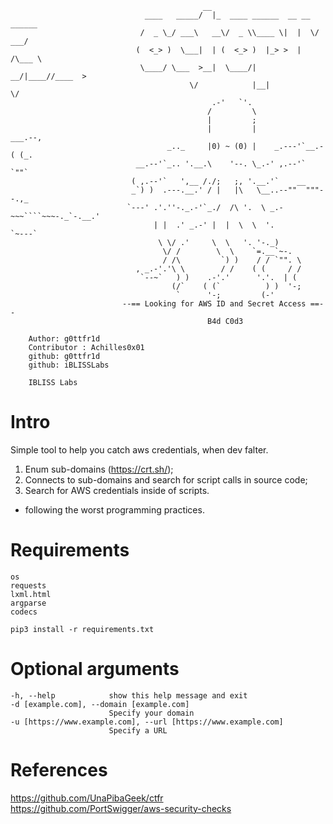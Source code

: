 ```shell
                                           __                              
                              ____   _____/  |_  ____ ______  __ __  ______
                             /  _ \_/ ___\   __\/  _ \\____ \|  |  \/  ___/
                            (  <_> )  \___|  | (  <_> )  |_> >  |  /\___ \
                             \____/ \___  >__|  \____/|   __/|____//____  >
                                        \/            |__|              \/
                                             .-'   `'.
                                            /         \
                                            |         ;
                                            |         |           ___.--,
                                   _.._     |0) ~ (0) |    _.---'`__.-( (_.
                            __.--'`_.. '.__.\    '--. \_.-' ,.--'`     `""`
                           ( ,.--'`   ',__ /./;   ;, '.__.'`    __
                           _`) )  .---.__.' / |   |\   \__..--""  """--.,_
                          `---' .'.''-._.-'`_./  /\ '.  \ _.-~~~````~~~-._`-.__.'
                                | |  .' _.-' |  |  \  \  '.               `~---`
                                 \ \/ .'     \  \   '. '-._)
                                  \/ /        \  \    `=.__`~-.
                                  / /\         `) )    / / `"". \
                            , _.-'.'\ \        / /    ( (     / /
                             `--~`   ) )    .-'.'      '.'.  | (
                                    (/`    ( (`          ) )  '-;
                                     `      '-;         (-'
                         --== Looking for AWS ID and Secret Access ==--
                                            B4d C0d3

    Author: g0ttfr1d
    Contributor : Achilles0x01
    github: g0ttfr1d
    github: iBLISSLabs

    IBLISS Labs

```

# Intro
Simple tool to help you catch aws credentials, when dev falter.
  1. Enum sub-domains (https://crt.sh/);
  2. Connects to sub-domains and search for script calls in source code;
  3. Search for AWS credentials inside of scripts.

- following the worst programming practices.


# Requirements

```shell
os
requests
lxml.html
argparse
codecs

pip3 install -r requirements.txt
```

# Optional arguments

  ```shell
  -h, --help            show this help message and exit
  -d [example.com], --domain [example.com]
                        Specify your domain
  -u [https://www.example.com], --url [https://www.example.com]
                        Specify a URL

  ```

# References
https://github.com/UnaPibaGeek/ctfr \
https://github.com/PortSwigger/aws-security-checks
